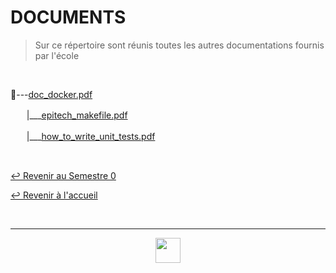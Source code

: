 # DOCUMENTS

> Sur ce répertoire sont réunis toutes les autres documentations fournis par l'école

<br>

📂---[doc_docker.pdf](https://github.com/Studio-17/Epitech-Subjects/blob/main/Semester-0/DOCUMENTS/Technical_Documentation/doc_docker.pdf)

ㅤㅤ|\_\_\_[epitech_makefile.pdf](https://github.com/Studio-17/Epitech-Subjects/blob/main/Semester-0/DOCUMENTS/Technical_Documentation/epitech_makefile.pdf)

ㅤㅤ|\_\_\_[how_to_write_unit_tests.pdf](https://github.com/Studio-17/Epitech-Subjects/blob/main/Semester-0/DOCUMENTS/Technical_Documentation/how_to_write_unit_tests.pdf)

<br>

[↩️ Revenir au Semestre 0](https://github.com/Studio-17/Epitech-Subjects/tree/main/Semester-0/DOCUMENTS)

[↩️ Revenir à l'accueil](https://github.com/Studio-17/Epitech-Subjects)

<br>

---

<div align="center">

<a href="https://github.com/Studio-17" target="_blank"><img src="../../assets/voc17.gif" width="40"></a>

</div>
